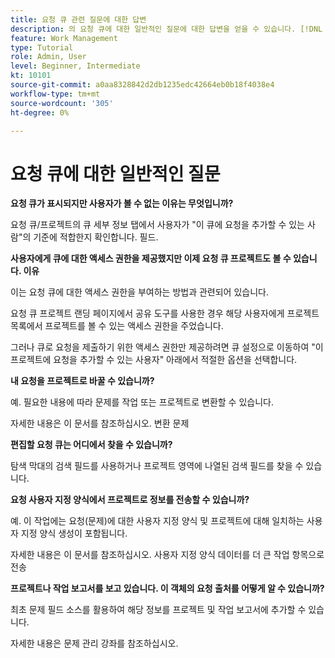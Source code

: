 ```yaml
---
title: 요청 큐 관련 질문에 대한 답변
description: 의 요청 큐에 대한 일반적인 질문에 대한 답변을 얻을 수 있습니다. [!DNL  Workfront].
feature: Work Management
type: Tutorial
role: Admin, User
level: Beginner, Intermediate
kt: 10101
source-git-commit: a0aa8328842d2db1235edc42664eb0b18f4038e4
workflow-type: tm+mt
source-wordcount: '305'
ht-degree: 0%

---
```


# 요청 큐에 대한 일반적인 질문

**요청 큐가 표시되지만 사용자가 볼 수 없는 이유는 무엇입니까?**

요청 큐/프로젝트의 큐 세부 정보 탭에서 사용자가 &quot;이 큐에 요청을 추가할 수 있는 사람&quot;의 기준에 적합한지 확인합니다. 필드.

**사용자에게 큐에 대한 액세스 권한을 제공했지만 이제 요청 큐 프로젝트도 볼 수 있습니다. 이유**

이는 요청 큐에 대한 액세스 권한을 부여하는 방법과 관련되어 있습니다.

요청 큐 프로젝트 랜딩 페이지에서 공유 도구를 사용한 경우 해당 사용자에게 프로젝트 목록에서 프로젝트를 볼 수 있는 액세스 권한을 주었습니다.

그러나 큐로 요청을 제출하기 위한 액세스 권한만 제공하려면 큐 설정으로 이동하여 &quot;이 프로젝트에 요청을 추가할 수 있는 사용자&quot; 아래에서 적절한 옵션을 선택합니다.

**내 요청을 프로젝트로 바꿀 수 있습니까?**

예. 필요한 내용에 따라 문제를 작업 또는 프로젝트로 변환할 수 있습니다.

자세한 내용은 이 문서를 참조하십시오. 변환 문제

**편집할 요청 큐는 어디에서 찾을 수 있습니까?**

탐색 막대의 검색 필드를 사용하거나 프로젝트 영역에 나열된 검색 필드를 찾을 수 있습니다.

**요청 사용자 지정 양식에서 프로젝트로 정보를 전송할 수 있습니까?**

예. 이 작업에는 요청(문제)에 대한 사용자 지정 양식 및 프로젝트에 대해 일치하는 사용자 지정 양식 생성이 포함됩니다.

<!---
need URL for following sentence
--->

자세한 내용은 이 문서를 참조하십시오. 사용자 지정 양식 데이터를 더 큰 작업 항목으로 전송

**프로젝트나 작업 보고서를 보고 있습니다. 이 객체의 요청 출처를 어떻게 알 수 있습니까?**

최초 문제 필드 소스를 활용하여 해당 정보를 프로젝트 및 작업 보고서에 추가할 수 있습니다.

<!---
need URL for following sentence
--->

자세한 내용은 문제 관리 강좌를 참조하십시오.

